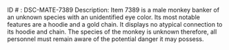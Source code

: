 ID # : DSC-MATE-7389
Description: Item 7389 is a male monkey banker of an unknown species with an unidentified eye color. Its most notable features are a hoodie and a gold chain. It displays no atypical connection to its hoodie and chain. The species of the monkey is unknown therefore, all personnel must remain aware of the potential danger it may possess.